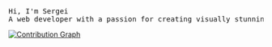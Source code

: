 <pre>Hi, I'm Sergei
A web developer with a passion for creating visually stunning and intuitive websites</pre>

[![Contribution Graph](https://github-readme-activity-graph.vercel.app/graph?username=mazhugasergei&theme=react)](https://github.com/ashutosh00710/github-readme-activity-graph)
